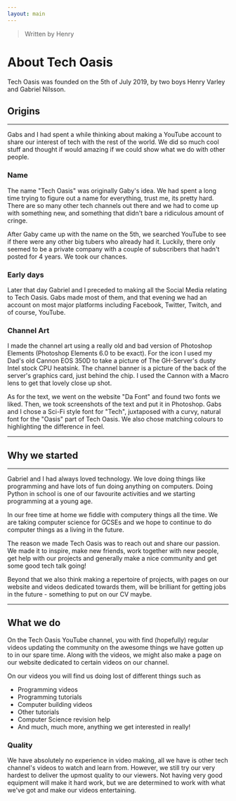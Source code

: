 ```yaml
---
layout: main
---
```


> Written by Henry

# About Tech Oasis

Tech Oasis was founded on the 5th of July 2019, by two boys Henry Varley and Gabriel Nilsson. 

## Origins 

---
Gabs and I had spent a while thinking about making a YouTube account to share our interest of tech with the rest of the world. We did so much cool stuff and thought if would amazing if we could show what we do with other people. 

### Name

The name "Tech Oasis" was originally Gaby's idea. We had spent a long time trying to figure out a name for everything, trust me, its pretty hard. There are so many other tech channels out there and we had to come up with something new, and something that didn't bare a ridiculous amount of cringe.

After Gaby came up with the name on the 5th, we searched YouTube to see if there were any other big tubers who already had it. Luckily, there only seemed to be a private company with a couple of subscribers that hadn't posted for 4 years. We took our chances.

### Early days

Later that day Gabriel and I preceded to making all the Social Media relating to Tech Oasis. Gabs made most of them, and that evening we had an account on most major platforms including Facebook, Twitter, Twitch, and of course, YouTube.

### Channel Art

I made the channel art using a really old and bad version of Photoshop Elements (Photoshop Elements 6.0 to be exact). For the icon I used my Dad's old Cannon EOS 350D to take a picture of The GH-Server's dusty Intel stock CPU heatsink. The channel banner is a picture of the back of the server's graphics card, just behind the chip. I used the Cannon with a Macro lens to get that lovely close up shot. 

As for the text, we went on the website "Da Font" and found two fonts we liked. Then, we took screenshots of the text and put it in Photoshop. Gabs and I chose a Sci-Fi style font for "Tech", juxtaposed with a curvy, natural font for the "Oasis" part of Tech Oasis. We also chose matching colours to highlighting the difference in feel.

---




## Why we started

---
Gabriel and I had always loved technology. We love doing things like programming and have lots of fun doing anything on computers. Doing Python in school is one of our favourite activities and we starting programming at a young age. 

In our free time at home we fiddle with computery things all the time. We are taking computer science for GCSEs and we hope to continue to do computer things as a living in the future.

The reason we made Tech Oasis was to reach out and share our passion. We made it to inspire, make new friends, work together with new people, get help with our projects and generally make a nice community and get some good tech talk going!

Beyond that we also think making a repertoire of projects, with pages on our website and videos dedicated towards them, will be brilliant for getting jobs in the future - something to put on our CV maybe.

---

## What we do

On the Tech Oasis YouTube channel, you with find (hopefully) regular videos updating the community on the awesome things we have gotten up to in our spare time. Along with the videos, we might also make a page on our website dedicated to certain videos on our channel.

On our videos you will find us doing lost of different things such as

* Programming videos
* Programming tutorials
* Computer building videos
* Other tutorials
* Computer Science revision help
* And much, much more, anything we get interested in really!

### Quality

We have absolutely no experience in video making, all we have is other tech channel's videos to watch and learn from. However, we still try our very hardest to deliver the upmost quality to our viewers. Not having very good equipment will make it hard work, but we are determined to work with what we've got and make our videos entertaining.

